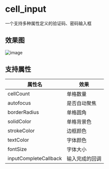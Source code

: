 # cell_input

一个支持多种属性定义的验证码、密码输入框

## 效果图
![image](https://github.com/po1arbear/cell_input-flutter/blob/master/cell_input.gif)
## 支持属性
| 属性名   | 效果  |
|  ----  | ----  |
|cellCount  | 单格数量 |
|autofocus | 是否自动聚焦|
|borderRadius | 单格圆角|
|solidColor | 单格背景色|
|strokeColor | 边框颜色|
|textColor | 字体颜色|
|fontSize | 字体大小|
|inputCompleteCallback | 输入完成的回调|
